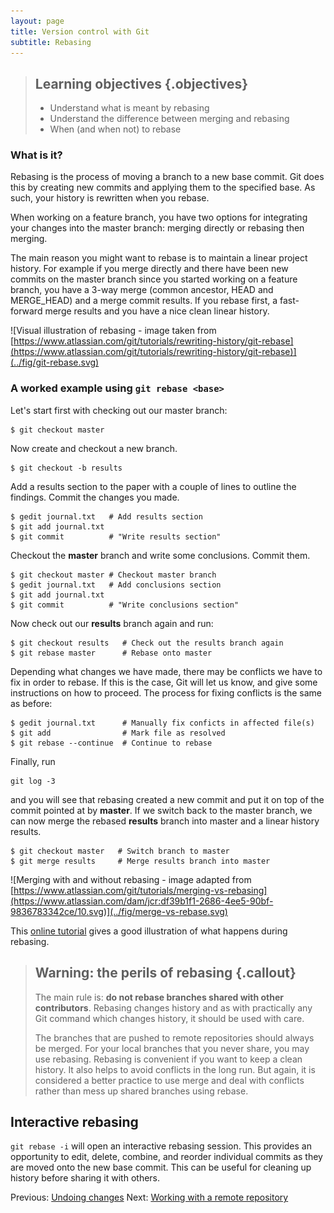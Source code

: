 ```yaml
---
layout: page
title: Version control with Git  
subtitle: Rebasing
---
```


> ## Learning objectives {.objectives}
> * Understand what is meant by rebasing
> * Understand the difference between merging and rebasing
> * When (and when not) to rebase

### What is it?
Rebasing is the process of moving a branch to a new base commit. Git does this
by creating new commits and applying them to the specified base. As such, your
history is rewritten when you rebase. 

When working on a feature branch, you have two options for integrating your
changes into the master branch: merging directly or rebasing then merging. 

The main reason you might want to rebase is to maintain a linear project history. 
For example if you merge directly and there have been new commits on the master 
branch since you started working on a feature branch, you have a 3-way merge 
(common ancestor, HEAD and MERGE_HEAD) and a merge commit results. If you rebase first,
a fast-forward merge results and you have a nice clean linear history.


![Visual illustration of rebasing - image taken from [https://www.atlassian.com/git/tutorials/rewriting-history/git-rebase](https://www.atlassian.com/git/tutorials/rewriting-history/git-rebase)](../fig/git-rebase.svg)

### A worked example using `git rebase <base>` 

Let's start first with checking out our master branch:

```{.bash}
$ git checkout master
```
	
Now create and checkout a new branch.

```{.bash}
$ git checkout -b results
```
	
Add a results section to the paper with a couple of lines to outline the findings.
Commit the changes you made.

```{.bash}
$ gedit journal.txt   # Add results section
$ git add journal.txt
$ git commit          # "Write results section"
```

Checkout the **master** branch and write some conclusions. Commit them.

```{.bash}
$ git checkout master # Checkout master branch
$ gedit journal.txt   # Add conclusions section
$ git add journal.txt
$ git commit          # "Write conclusions section"
```
Now check out our **results** branch again and run:

```{.bash}
$ git checkout results   # Check out the results branch again
$ git rebase master      # Rebase onto master
```

Depending what changes we have made, there may be conflicts we have to fix in order to rebase.
If this is the case, Git will let us know, and give some instructions on how to proceed.
The process for fixing conflicts is the same as before:

```{.bash}
$ gedit journal.txt      # Manually fix conficts in affected file(s)
$ git add                # Mark file as resolved
$ git rebase --continue  # Continue to rebase
```

Finally, run 

```{.bash}
git log -3
```

and you will see that rebasing created a new commit and put it on
top of the commit pointed at by **master**.
If we switch back to the master branch, we can now merge the rebased **results** branch into
master and a linear history results.

```{.bash}
$ git checkout master   # Switch branch to master
$ git merge results     # Merge results branch into master
```

![Merging with and without rebasing - image adapted from [https://www.atlassian.com/git/tutorials/merging-vs-rebasing](https://www.atlassian.com/dam/jcr:df39b1f1-2686-4ee5-90bf-9836783342ce/10.svg)](../fig/merge-vs-rebase.svg)

This [online tutorial](https://www.atlassian.com/git/tutorials/rewriting-history/git-rebase)
gives a good illustration of what happens during rebasing.

> ## Warning: the perils of rebasing {.callout}
>
> The main rule is: **do not rebase branches shared with other contributors**.
> Rebasing changes history and as with practically any Git command which changes
> history, it should be used with care. 
> 
> The branches that are pushed to remote repositories should always be merged.
> For your local branches that you never share, you may use rebasing. Rebasing is
> convenient if you want to keep a clean history. It also helps to avoid
> conflicts in the long run. But again, it is considered a better practice to use
> merge and deal with conflicts rather than mess up shared branches using rebase.

## Interactive rebasing
`git rebase -i` will open an interactive rebasing session. This provides an opportunity
to edit, delete, combine, and reorder individual commits as they are moved onto the new
base commit. This can be useful for cleaning up history before sharing it with others.

Previous: [Undoing changes](06-undoing.html) Next: [Working with a remote
repository](08-remote.html)
